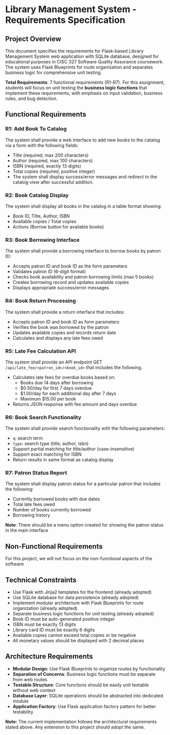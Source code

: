 # Library Management System - Requirements Specification

## Project Overview
This document specifies the requirements for Flask-based Library Management System web application with SQLite database, designed for educational purposes in CISC 327 Software Quality Assurance coursework. The system uses Flask Blueprints for route organization and separates business logic for comprehensive unit testing.

**Total Requirements**: 7 functional requirements (R1-R7). For this assignment, students will focus on unit testing the **business logic functions** that implement these requirements, with emphasis on input validation, business rules, and bug detection.

## Functional Requirements

### R1: Add Book To Catalog
The system shall provide a web interface to add new books to the catalog via a form with the following fields:
- Title (required, max 200 characters)
- Author (required, max 100 characters)
- ISBN (required, exactly 13 digits)
- Total copies (required, positive integer)
- The system shall display success/error messages and redirect to the catalog view after successful addition.

### R2: Book Catalog Display
The system shall display all books in the catalog in a table format showing:
- Book ID, Title, Author, ISBN
- Available copies / Total copies
- Actions (Borrow button for available books)

### R3: Book Borrowing Interface
The system shall provide a borrowing interface to borrow books by patron ID:

- Accepts patron ID and book ID as the form parameters
- Validates patron ID (6-digit format)
- Checks book availability and patron borrowing limits (max 5 books)
- Creates borrowing record and updates available copies
- Displays appropriate success/error messages

### R4: Book Return Processing
The system shall provide a return interface that includes:

- Accepts patron ID and book ID as form parameters
- Verifies the book was borrowed by the patron
- Updates available copies and records return date
- Calculates and displays any late fees owed

### R5: Late Fee Calculation API
The system shall provide an API endpoint GET `/api/late_fee/<patron_id>/<book_id>` that includes the following.
- Calculates late fees for overdue books based on:
  - Books due 14 days after borrowing
  - $0.50/day for first 7 days overdue
  - $1.00/day for each additional day after 7 days
  - Maximum $15.00 per book
- Returns JSON response with fee amount and days overdue

### R6: Book Search Functionality
The system shall provide search functionality with the following parameters:
- `q`: search term
- `type`: search type (title, author, isbn)
- Support partial matching for title/author (case-insensitive)
- Support exact matching for ISBN
- Return results in same format as catalog display

### R7: Patron Status Report 

The system shall display patron status for a particular patron that includes the following: 

- Currently borrowed books with due dates
- Total late fees owed  
- Number of books currently borrowed
- Borrowing history

**Note**: There should be a menu option created for showing the patron status in the main interface

## Non-Functional Requirements
For this project, we will not focus on the non-functional aspects of the software

## Technical Constraints
- Use Flask with Jinja2 templates for the frontend (already adopted)
- Use SQLite database for data persistence (already adopted)
- Implement modular architecture with Flask 
 Blueprints for route organization (already adopted)
- Separate business logic functions for unit testing (already adopted)
- Book ID must be auto-generated positive integer
- ISBN must be exactly 13 digits
- Library card ID must be exactly 6 digits
- Available copies cannot exceed total copies or be negative
- All monetary values should be displayed with 2 decimal places

## Architecture Requirements
- **Modular Design**: Use Flask Blueprints to organize routes by functionality
- **Separation of Concerns**: Business logic functions must be separate from web routes
- **Testable Structure**: Core functions should be easily unit testable without web context
- **Database Layer**: SQLite operations should be abstracted into dedicated module
- **Application Factory**: Use Flask application factory pattern for better testability

**Note:** The current implementation follows the architectural requirements stated above. Any extension to this project should adopt the same. 
